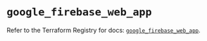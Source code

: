 # `google_firebase_web_app`

Refer to the Terraform Registry for docs: [`google_firebase_web_app`](https://registry.terraform.io/providers/hashicorp/google-beta/5.19.0/docs/resources/google_firebase_web_app).

